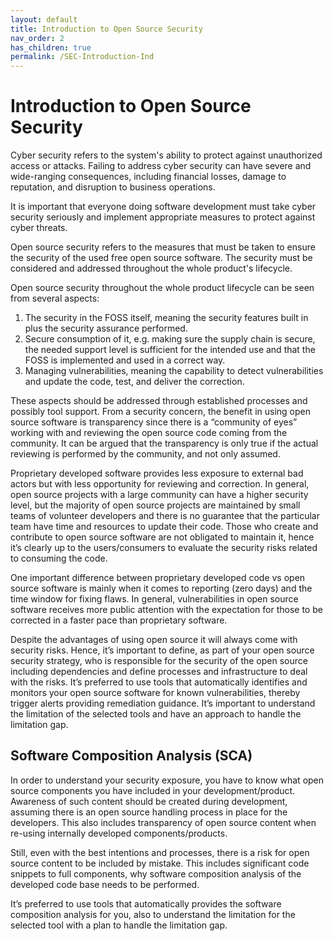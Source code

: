 ```yaml
---
layout: default
title: Introduction to Open Source Security
nav_order: 2
has_children: true
permalink: /SEC-Introduction-Ind
---
```


# Introduction to Open Source Security
Cyber security refers to the system's ability to protect against unauthorized access or attacks. Failing to address cyber security can have severe and wide-ranging consequences, including financial losses, damage to reputation, and disruption to business operations.

It is important that everyone doing software development must take cyber security seriously and implement appropriate measures to protect against cyber threats.

Open source security refers to the measures that must be taken to ensure the security of the used free open source software. The security must be considered and addressed throughout the whole product's lifecycle.

Open source security throughout the whole product lifecycle can be seen from several aspects:
1.	The security in the FOSS itself, meaning the security features built in plus the security assurance performed.
2.	Secure consumption of it, e.g. making sure the supply chain is secure, the needed support level is sufficient for the intended use and that the FOSS is implemented and used in a correct way.
3.	Managing vulnerabilities, meaning the capability to detect vulnerabilities and update the code, test, and deliver the correction.


These aspects should be addressed through established processes and possibly tool support.
From a security concern, the benefit in using open source software is transparency since there is a “community of eyes” working with and reviewing the open source code coming from the community. It can be argued that the transparency is only true if the actual reviewing is performed by the community, and not only assumed.

Proprietary developed software provides less exposure to external bad actors but with less opportunity for reviewing and correction.
In general, open source projects with a large community can have a higher security level, but the majority of open source projects are maintained by small teams of volunteer developers and there is no guarantee that the particular team have time and resources to update their code. Those who create and contribute to open source software are not obligated to maintain it, hence it’s clearly up to the users/consumers to evaluate the security risks related to consuming the code. 

One important difference between proprietary developed code vs open source software is mainly when it comes to reporting (zero days) and the time window for fixing flaws. In general, vulnerabilities in open source software receives more public attention with the expectation for those to be corrected in a faster pace than proprietary software.

Despite the advantages of using open source it will always come with security risks. Hence, it’s important to define, as part of your open source security strategy, who is responsible for the security of the open source including dependencies and define processes and infrastructure to deal with the risks. 
It’s preferred to use tools that automatically identifies and monitors your open source software for known vulnerabilities, thereby trigger alerts providing remediation guidance. It’s important to understand the limitation of the selected tools and have an approach to handle the limitation gap.

## Software Composition Analysis (SCA)
In order to understand your security exposure, you have to know what open source components you have included in your development/product.
Awareness of such content should be created during development, assuming there is an open source handling process in place for the developers. This also includes transparency of open source content when re-using internally developed components/products.

Still, even with the best intentions and processes, there is a risk for open source content to be included by mistake. This includes significant code snippets to full components, why software composition analysis of the developed code base needs to be performed.

It’s preferred to use tools that automatically provides the software composition analysis for you, also to understand the limitation for the selected tool with a plan to handle the limitation gap.
